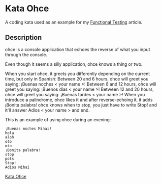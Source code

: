 # Kata Ohce

A coding kata used as an example for my [Functional Testing]() article.

## Description

ohce is a console application that echoes the reverse of what you input through the console.

Even though it seems a silly application, ohce knows a thing or two.

When you start ohce, it greets you differently depending on the current time, but only in Spanish:
Between 20 and 6 hours, ohce will greet you saying: ¡Buenas noches < your name >!
Between 6 and 12 hours, ohce will greet you saying: ¡Buenos días < your name >!
Between 12 and 20 hours, ohce will greet you saying: ¡Buenas tardes < your name >!
When you introduce a palindrome, ohce likes it and after reverse-echoing it, it adds ¡Bonita palabra!
ohce knows when to stop, you just have to write Stop! and it'll answer Adios < your name > and end.

This is an example of using ohce during an evening:

```text
¡Buenas noches Mihai!
hola
aloh
oto
oto
¡Bonita palabra!
stop
pots
Stop!
Adios Mihai
```

[Kata Ohce](https://kata-log.rocks/ohce-kata)
